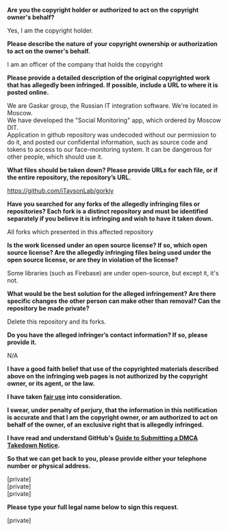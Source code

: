 **Are you the copyright holder or authorized to act on the copyright owner's behalf?**

Yes, I am the copyright holder.

**Please describe the nature of your copyright ownership or authorization to act on the owner's behalf.**

I am an officer of the company that holds the copyright

**Please provide a detailed description of the original copyrighted work that has allegedly been infringed. If possible, include a URL to where it is posted online.**

We are Gaskar group, the Russian IT integration software. We're located in Moscow.  
We have developed the "Social Monitoring" app, which ordered by Moscow DIT.  
Application in github repository was undecoded without our permission to do it, and posted our confidental information, such as source code and tokens to access to our face-monitoring system. It can be dangerous for other people, which should use it.

**What files should be taken down? Please provide URLs for each file, or if the entire repository, the repository’s URL.**

https://github.com/iTaysonLab/gorkiy

**Have you searched for any forks of the allegedly infringing files or repositories? Each fork is a distinct repository and must be identified separately if you believe it is infringing and wish to have it taken down.**

All forks which presented in this affected repository

**Is the work licensed under an open source license? If so, which open source license? Are the allegedly infringing files being used under the open source license, or are they in violation of the license?**

Some libraries (such as Firebase) are under open-source, but except it, it's not.

**What would be the best solution for the alleged infringement? Are there specific changes the other person can make other than removal? Can the repository be made private?**

Delete this repository and its forks.

**Do you have the alleged infringer’s contact information? If so, please provide it.**

N/A

**I have a good faith belief that use of the copyrighted materials described above on the infringing web pages is not authorized by the copyright owner, or its agent, or the law.**

**I have taken <a href="https://www.lumendatabase.org/topics/22">fair use</a> into consideration.**

**I swear, under penalty of perjury, that the information in this notification is accurate and that I am the copyright owner, or am authorized to act on behalf of the owner, of an exclusive right that is allegedly infringed.**

**I have read and understand GitHub's <a href="https://help.github.com/articles/guide-to-submitting-a-dmca-takedown-notice/">Guide to Submitting a DMCA Takedown Notice</a>.**

**So that we can get back to you, please provide either your telephone number or physical address.**

[private]  
[private]  
[private]

**Please type your full legal name below to sign this request.**

[private]
